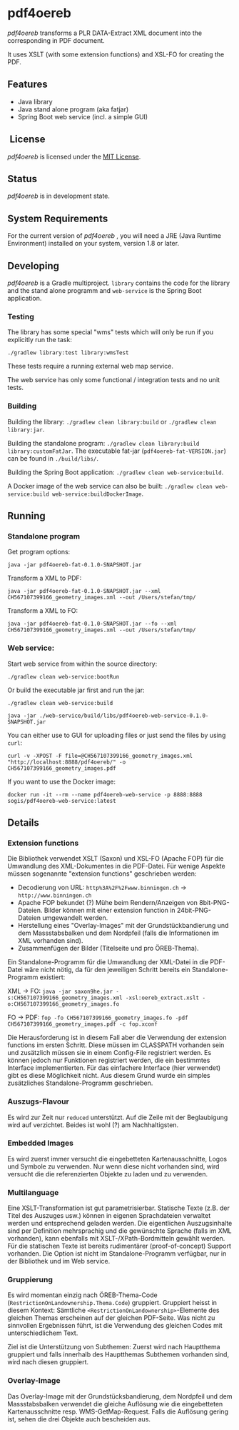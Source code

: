 # pdf4oereb 

_pdf4oereb_ transforms a PLR DATA-Extract XML document into the corresponding in PDF document.

It uses XSLT (with some extension functions) and XSL-FO for creating the PDF.

## Features
* Java library
* Java stand alone program (aka fatjar)
* Spring Boot web service (incl. a simple GUI)

##  License

_pdf4oereb_ is licensed under the [MIT License](LICENSE).

## Status

_pdf4oereb_  is in development state.

## System Requirements

For the current version of _pdf4oereb_ , you will need a JRE (Java Runtime Environment) installed on your system, version 1.8 or later.

## Developing

_pdf4oereb_ is a Gradle multiproject. `library` contains the code for the library and the stand alone programm and `web-service` is the Spring Boot application.

### Testing

The library has some special "wms" tests which will only be run if you explicitly run the task:

```
./gradlew library:test library:wmsTest
```

These tests require a running external web map service.

The web service has only some functional / integration tests and no unit tests.

### Building

Building the library: `./gradlew clean library:build` or `./gradlew clean library:jar`.

Building the standalone program: `./gradlew clean library:build library:customFatJar`. The executable fat-jar (`pdf4oereb-fat-VERSION.jar`) can be found in `./build/libs/`.

Building the Spring Boot application: `./gradlew clean web-service:build`.

A Docker image of the web service can also be built: `./gradlew clean web-service:build web-service:buildDockerImage`.

## Running

### Standalone program

Get program options:
```
java -jar pdf4oereb-fat-0.1.0-SNAPSHOT.jar 
```

Transform a XML to PDF:
```
java -jar pdf4oereb-fat-0.1.0-SNAPSHOT.jar --xml CH567107399166_geometry_images.xml --out /Users/stefan/tmp/
```

Transform a XML to FO:
```
java -jar pdf4oereb-fat-0.1.0-SNAPSHOT.jar --fo --xml CH567107399166_geometry_images.xml --out /Users/stefan/tmp/
```

### Web service:

Start web service from within the source directory:
```
./gradlew clean web-service:bootRun
```

Or build the executable jar first and run the jar:
```
./gradlew clean web-service:build
```
```
java -jar ./web-service/build/libs/pdf4oereb-web-service-0.1.0-SNAPSHOT.jar
```

You can either use to GUI for uploading files or just send the files by using `curl`:
```
curl -v -XPOST -F file=@CH567107399166_geometry_images.xml "http://localhost:8888/pdf4oereb/" -o CH567107399166_geometry_images.pdf
```

If you want to use the Docker image:
```
docker run -it --rm --name pdf4oereb-web-service -p 8888:8888 sogis/pdf4oereb-web-service:latest
```

## Details
### Extension functions
Die Bibliothek verwendet XSLT (Saxon) und XSL-FO (Apache FOP) für die Umwandlung des XML-Dokumentes in die PDF-Datei. Für wenige Aspekte müssen sogenannte "extension functions" geschrieben werden:

- Decodierung von URL: `http%3A%2F%2Fwww.binningen.ch` -> `http://www.binningen.ch`
- Apache FOP bekundet (?) Mühe beim Rendern/Anzeigen von 8bit-PNG-Dateien. Bilder können mit einer extension function in 24bit-PNG-Dateien umgewandelt werden.
- Herstellung eines "Overlay-Images" mit der Grundstückbandierung und dem Massstabsbalken und dem Nordpfeil (falls die Informationen im XML vorhanden sind).
- Zusammenfügen der Bilder (Titelseite und pro ÖREB-Thema).

Ein Standalone-Programm für die Umwandlung der XML-Datei in die PDF-Datei wäre nicht nötig, da für den jeweiligen Schritt bereits ein Standalone-Programm existiert:

XML -> FO: `java -jar saxon9he.jar -s:CH567107399166_geometry_images.xml -xsl:oereb_extract.xslt -o:CH567107399166_geometry_images.fo`

FO -> PDF: `fop -fo CH567107399166_geometry_images.fo -pdf CH567107399166_geometry_images.pdf -c fop.xconf`

Die Herausforderung ist in diesem Fall aber die Verwendung der extension functions im ersten Schritt. Diese müssen im CLASSPATH vorhanden sein und zusätzlich müssen sie in einem Config-File registriert werden. Es können jedoch nur Funktionen registriert werden, die ein bestimmtes Interface implementierten. Für das einfachere Interface (hier verwendet) gibt es diese Möglichkeit nicht. Aus diesem Grund wurde ein simples zusätzliches Standalone-Programm geschrieben.

### Auszugs-Flavour
Es wird zur Zeit nur `reduced` unterstützt. Auf die Zeile mit der Beglaubigung wird auf verzichtet. Beides ist wohl (?) am Nachhaltigsten.

### Embedded Images
Es wird zuerst immer versucht die eingebetteten Kartenausschnitte, Logos und Symbole zu verwenden. Nur wenn diese nicht vorhanden sind, wird versucht die die referenzierten Objekte zu laden und zu verwenden.

### Multilanguage
Eine XSLT-Transformation ist gut parametrisierbar. Statische Texte (z.B. der Titel des Auszuges usw.) können in eigenen Sprachdateien verwaltet werden und entsprechend geladen werden. Die eigentlichen Auszugsinhalte sind per Definition mehrsprachig und die gewünschte Sprache (falls im XML vorhanden), kann ebenfalls mit XSLT-/XPath-Bordmitteln gewählt werden. Für die statischen Texte ist bereits rudimentärer (proof-of-concept) Support vorhanden. Die Option ist nicht im Standalone-Programm verfügbar, nur in der Bibliothek und im Web service.

### Gruppierung
Es wird momentan einzig nach ÖREB-Thema-Code (`RestrictionOnLandownership.Thema.Code`) gruppiert. Gruppiert heisst in diesem Kontext: Sämtliche `<RestrictionOnLandownership>`-Elemente des gleichen Themas erscheinen auf der gleichen PDF-Seite. Was nicht zu sinnvollen Ergebnissen führt, ist die Verwendung des gleichen Codes mit unterschiedlichem Text.

Ziel ist die Unterstützung von Subthemen: Zuerst wird nach Hauptthema gruppiert und falls innerhalb des Hauptthemas Subthemen vorhanden sind, wird nach diesen gruppiert. 

### Overlay-Image
Das Overlay-Image mit der Grundstücksbandierung, dem Nordpfeil und dem Massstabsbalken verwendet die gleiche Auflösung wie die eingebetteten Kartenausschnitte resp. WMS-GetMap-Request. Falls die Auflösung gering ist, sehen die drei Objekte auch bescheiden aus.